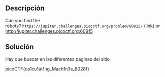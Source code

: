 

## Descripción
Can you find the robots? `https://jupiter.challenges.picoctf.org/problem/60915/` ([link](https://jupiter.challenges.picoctf.org/problem/60915/)) or http://jupiter.challenges.picoctf.org:60915

## Solución
Hay que buscar en las diferentes paginas del sitio

picoCTF{ca1cu1at1ng_Mach1n3s_8028f}